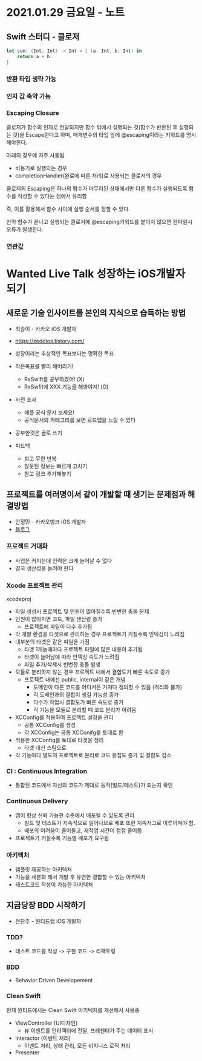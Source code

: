 # 2021.01.29 금요일 - 노트

## Swift 스터디 - 클로저

~~~swift
let sum: (Int, Int) -> Int = { (a: Int, b: Int) in
    return a + b
}
~~~

### 반환 타입 생략 가능

### 인자 값 축약 가능





### Escaping Closure

클로저가 함수의 인자로 전달되지만 함수 밖에서 실행되는 것(함수가 반환된 후 실행되는 것)을 Escape한다고 하며,
매개변수의 타입 앞에 @escaping이라는 키워드를 명시해야한다. 

아래의 경우에 자주 사용됨

- 비동기로 실행되는 경우
- completionHandler(완료에 따른 처리)로 사용되는 클로저의 경우

클로저의 Escaping은 하나의 함수가 마무리된 상태에서만 다른 함수가 실행되도록 함수를 작성할 수 있다는 점에서 유리함

즉, 이를 활용해서 함수 사이에 실행 순서를 정할 수 있다.

만약 함수가 끝나고 실행되는 클로저에 @escaping키워드를 붙이지 않으면 컴파일시 오류가 발생한다.


### 연관값



# Wanted Live Talk 성장하는 iOS개발자 되기

## 새로운 기술 인사이트를 본인의 지식으로 습득하는 방법

- 최송이 - 카카오 iOS 개발자
- https://zeddios.tistory.com/

- 성장이라는 추상적인 목표보다는 명확한 목표
- 작은목표를 빨리 해버리기!
    - RxSwift를 공부하겠어! (X)
    - RxSwfit에 XXX 기능을 해봐야지! (O)
- 사전 조사
    - 애플 공식 문서 보세요!
    - 공식문서의 카테고리를 보면 로드맵을 느낄 수 있다
- 공부한것은 글로 쓰기
- 피드백
    - 퇴고 무한 반복
    - 잘못된 정보는 빠르게 고치기
    - 참고 링크 추가해놓기


## 프로젝트를 여러명이서 같이 개발할 때 생기는 문제점과 해결방법

- 안정민 - 카카오뱅크 iOS 개발자
- [블로그](https://minsone.github.io/)

### 프로젝트 거대화

- 사업은 커지는데 인력은 크게 늘어날 수 없다
- 결국 생산성을 늘려야 한다

### Xcode 프로젝트 관리

xcodeproj
- 파일 생성시 프로젝트 및 인원이 많아질수록 빈번한 충돌 문제
- 인원이 많아지면 코드, 파일 샌산량 증가
    - 프로젝트에 파일이 다수 추가됨
- 각 개발 환경을 타겟으로 관리하는 경우 프로젝트가 커질수록 인덱싱이 느려짐
- 대부분의 타겟은 같은 파일을 가짐
    - 타겟 1개늘때마다 프로젝트 파일에 많은 내용이 추가됨
    - 타겟이 늘어남에 따라 인덱싱 속도가 느려짐
    - 파일 추가/삭제시 빈번한 충돌 발생
- 모듈로 분리하지 않는 경우 프로젝트 내에서 결합도가 빠른 속도로 증가
    - 프로젝트 내에선 public, internal이 같은 개념
        - 도메인이 다른 코드를 어디서든 가져다 정의할 수 있음 (격리화 불가)
        - 각 도베인과의 결합이 생길 가능성 증가
        - 다수가 작업시 결합도가 빠른 속도로 증가
        - 각 기능을 모듈로 분리할 때 코드 분리가 어려움
- XCConfig를 적용하여 프로젝트 설정을 관리
    - 공통 XCConfig를 생성
    - 각 XCConfig는 공통 XCConifg를 토대로 함
- 적용한 XCConfig를 토대로 타겟을 정리
    - 타겟 대신 스팀으로 
- 각 기능마다 별도의 프로젝트로 분리로 코드 응집도 증가 및 결합도 감소

### CI : Continuous Integration

- 통합된 코드에서 자신의 코드가 제대로 동작(빌드/테스트)가 되는지 확인

### Continuous Delivery

- 앱이 항상 신뢰 가능한 수준에서 배포될 수 있도록 관리
    - 빌드 및 테스트가 지속적으로 일어나므로 배포 또한 지속저그로 이루어져야 함.
    - 배포의 어려움이 줄어들고, 재작업 시간이 점점 줄어듬
- 프로젝트가 커질수록 기능별 배포가 요구됨

### 아키텍처

- 템플릿 제공하는 아키텍처
- 기능을 세분화 해서 개발 후 유연한 결합할 수 있는 아키텍처
- 테스트코드 작성이 가능한 아키텍처



## 지금당장 BDD 시작하기

- 전찬주 - 원티드랩 iOS 개발자

### TDD?

- 테스트 코드를 작성 -> 구현 코드 -> 리팩토링

### BDD

- Behavior Driven Developement

### Clean Swift

현재 원티드에서는 Clean Swift 아키텍처를 개선해서 사용중

- ViewController (UI디자인)
    - 뷰 이벤트를 인터랙터에 전달, 프레젠터가 주는 데이터 표시
- Interactor (이벤트 처리)
    - 이벤트 처리, 상태 관리, 모든 비지니스 로직 처리
- Presenter